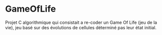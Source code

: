 # GameOfLife
Projet C algorithmique qui consistait a re-coder un Game Of Life (jeu de la vie), jeu basé sur des évolutions de cellules déterminé pas leur état initial.
